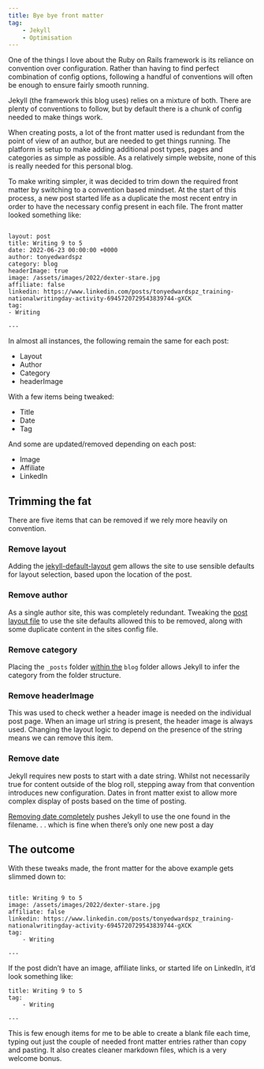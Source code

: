 ```yaml
---
title: Bye bye front matter
tag:
    - Jekyll
    - Optimisation
---
```


One of the things I love about the Ruby on Rails framework is its reliance on convention over configuration. Rather than having to find perfect combination of config options, following a handful of conventions will often be enough to ensure fairly smooth running.

Jekyll (the framework this blog uses) relies on a mixture of both. There are plenty of conventions to follow, but by default there is a chunk of config needed to make things work.

When creating posts, a lot of the front matter used is redundant from the point of view of an author, but are needed to get things running. The platform is setup to make adding additional post types, pages and categories as simple as possible. As a relatively simple website, none of this is really needed for this personal blog.

To make writing simpler, it was decided to trim down the required front matter by switching to a convention based mindset. At the start of this process, a new post started life as a duplicate the most recent entry in order to have the necessary config present in each file. The front matter looked something like:

```---

layout: post
title: Writing 9 to 5
date: 2022-06-23 00:00:00 +0000
author: tonyedwardspz
category: blog
headerImage: true
image: /assets/images/2022/dexter-stare.jpg
affiliate: false
linkedin: https://www.linkedin.com/posts/tonyedwardspz_training-nationalwritingday-activity-6945720729543839744-gXCK
tag:
- Writing

---
```

In almost all instances, the following remain the same for each post:

- Layout
- Author
- Category
- headerImage

With a few items being tweaked:

- Title
- Date
- Tag

And some are updated/removed depending on each post:

- Image
- Affiliate
- LinkedIn

## Trimming the fat
There are five items that can be removed if we rely more heavily on convention.

### Remove layout
Adding the [jekyll-default-layout](https://github.com/tonyedwardspz/tonyedwardspz/commit/c294e2f8321792aab822c5a49135ebe68e2fec31) gem allows the site to use sensible defaults for layout selection, based upon the location of the post.

### Remove author
As a single author site, this was completely redundant. Tweaking the [post layout file](https://github.com/tonyedwardspz/tonyedwardspz/commit/26f0d45b1176e4b059935e2e96dca9481dfbd2c1) to use the site defaults allowed this to be removed, along with some duplicate content in the sites config file.

### Remove category
Placing the `_posts` folder [within the](https://github.com/tonyedwardspz/tonyedwardspz/commit/26f0d45b1176e4b059935e2e96dca9481dfbd2c1) `blog` folder allows Jekyll to infer the category from the folder structure.

### Remove headerImage
This was used to check wether a header image is needed on the individual post page. When an image url string is present, the header image is always used. Changing the layout logic to depend on the presence of the string means we can remove this item.

### Remove date
Jekyll requires new posts to start with a date string. Whilst not necessarily true for content outside of the blog roll, stepping away from that convention introduces new configuration. Dates in front matter exist to allow more complex display of posts based on the time of posting.

[Removing date completely](https://github.com/tonyedwardspz/tonyedwardspz/commit/f5165d8be117b496040605f072ee0d8478c25a08) pushes Jekyll to use the one found in the filename. . . which is fine when there’s only one new post a day

## The outcome
With these tweaks made, the front matter for the above example gets slimmed down to:

```---

title: Writing 9 to 5
image: /assets/images/2022/dexter-stare.jpg
affiliate: false
linkedin: https://www.linkedin.com/posts/tonyedwardspz_training-nationalwritingday-activity-6945720729543839744-gXCK
tag:
    - Writing

---
```

If the post didn’t have an image, affiliate links, or started life on LinkedIn, it’d look something like:

```---
title: Writing 9 to 5
tag:
    - Writing

---
```

This is few enough items for me to be able to create a blank file each time, typing out just the couple of needed front matter entries rather than copy and pasting. It also creates cleaner markdown files, which is a very welcome bonus.
